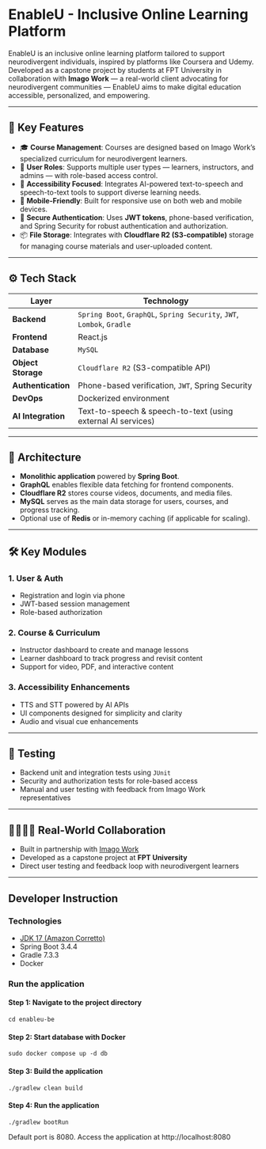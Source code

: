 # EnableU - Inclusive Online Learning Platform

EnableU is an inclusive online learning platform tailored to support neurodivergent individuals, inspired by platforms like Coursera and Udemy. Developed as a capstone project by students at FPT University in collaboration with **Imago Work** — a real-world client advocating for neurodivergent communities — EnableU aims to make digital education accessible, personalized, and empowering.

---

## 🌟 Key Features

- 🎓 **Course Management**: Courses are designed based on Imago Work’s specialized curriculum for neurodivergent learners.
- 👥 **User Roles**: Supports multiple user types — learners, instructors, and admins — with role-based access control.
- 🧠 **Accessibility Focused**: Integrates AI-powered text-to-speech and speech-to-text tools to support diverse learning needs.
- 📱 **Mobile-Friendly**: Built for responsive use on both web and mobile devices.
- 🔐 **Secure Authentication**: Uses **JWT tokens**, phone-based verification, and Spring Security for robust authentication and authorization.
- 📦 **File Storage**: Integrates with **Cloudflare R2 (S3-compatible)** storage for managing course materials and user-uploaded content.

---

## ⚙️ Tech Stack

| Layer              | Technology                                                                 |
|--------------------|-----------------------------------------------------------------------------|
| **Backend**        | `Spring Boot`, `GraphQL`, `Spring Security`, `JWT`, `Lombok`, `Gradle`      |
| **Frontend**       | React.js                                                                    |
| **Database**       | `MySQL`                                                                     |
| **Object Storage** | `Cloudflare R2` (S3-compatible API)                                         |
| **Authentication** | Phone-based verification, `JWT`, Spring Security                            |
| **DevOps**         | Dockerized environment                                                      |
| **AI Integration** | Text-to-speech & speech-to-text (using external AI services)                |

---

## 🧩 Architecture

- **Monolithic application** powered by **Spring Boot**.
- **GraphQL** enables flexible data fetching for frontend components.
- **Cloudflare R2** stores course videos, documents, and media files.
- **MySQL** serves as the main data storage for users, courses, and progress tracking.
- Optional use of **Redis** or in-memory caching (if applicable for scaling).

---

## 🛠️ Key Modules

### 1. User & Auth
- Registration and login via phone
- JWT-based session management
- Role-based authorization

### 2. Course & Curriculum
- Instructor dashboard to create and manage lessons
- Learner dashboard to track progress and revisit content
- Support for video, PDF, and interactive content

### 3. Accessibility Enhancements
- TTS and STT powered by AI APIs
- UI components designed for simplicity and clarity
- Audio and visual cue enhancements

---

## 🧪 Testing

- Backend unit and integration tests using `JUnit`
- Security and authorization tests for role-based access
- Manual and user testing with feedback from Imago Work representatives

---

## 👨‍👩‍👧‍👦 Real-World Collaboration

- Built in partnership with [Imago Work](https://imagowork.org/)
- Developed as a capstone project at **FPT University**
- Direct user testing and feedback loop with neurodivergent learners

---

## Developer Instruction

### Technologies
- [JDK 17 (Amazon Corretto)](https://docs.aws.amazon.com/corretto/latest/corretto-17-ug/downloads-list.html)
- Spring Boot 3.4.4
- Gradle 7.3.3
- Docker

### Run the application

#### Step 1: Navigate to the project directory
```
cd enableu-be
```

#### Step 2: Start database with Docker
```
sudo docker compose up -d db
```

#### Step 3: Build the application
```
./gradlew clean build
```

#### Step 4: Run the application
```
./gradlew bootRun
```

Default port is 8080. Access the application at http://localhost:8080
